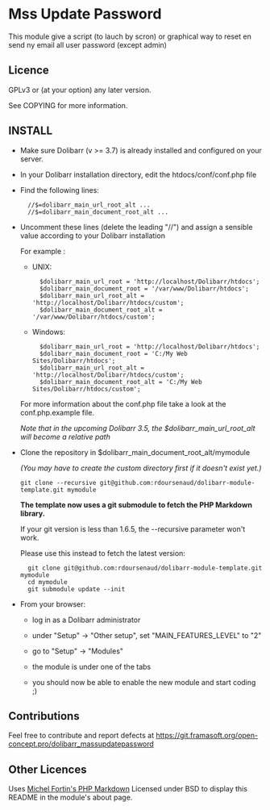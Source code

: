 Mss Update Password
=========

This module give a script (to lauch by scron) or graphical way to reset en send ny email all user password (except admin)

Licence
-------

GPLv3 or (at your option) any later version.

See COPYING for more information.

INSTALL
-------

- Make sure Dolibarr (v >= 3.7) is already installed and configured on your server.

- In your Dolibarr installation directory, edit the htdocs/conf/conf.php file

- Find the following lines:

		//$=dolibarr_main_url_root_alt ...
		//$=dolibarr_main_document_root_alt ...

- Uncomment these lines (delete the leading "//") and assign a sensible value according to your Dolibarr installation

	For example :

	- UNIX:

			$dolibarr_main_url_root = 'http://localhost/Dolibarr/htdocs';
			$dolibarr_main_document_root = '/var/www/Dolibarr/htdocs';
			$dolibarr_main_url_root_alt = 'http://localhost/Dolibarr/htdocs/custom';
			$dolibarr_main_document_root_alt = '/var/www/Dolibarr/htdocs/custom';

	- Windows:

			$dolibarr_main_url_root = 'http://localhost/Dolibarr/htdocs';
			$dolibarr_main_document_root = 'C:/My Web Sites/Dolibarr/htdocs';
			$dolibarr_main_url_root_alt = 'http://localhost/Dolibarr/htdocs/custom';
			$dolibarr_main_document_root_alt = 'C:/My Web Sites/Dolibarr/htdocs/custom';

	For more information about the conf.php file take a look at the conf.php.example file.

	*Note that in the upcoming Dolibarr 3.5, the $dolibarr\_main\_url\_root\_alt will become a relative path*

- Clone the repository in $dolibarr\_main\_document\_root\_alt/mymodule

	*(You may have to create the custom directory first if it doesn't exist yet.)*

	```
	git clone --recursive git@github.com:rdoursenaud/dolibarr-module-template.git mymodule
	```

	**The template now uses a git submodule to fetch the PHP Markdown library.**

	If your git version is less than 1.6.5, the --recursive parameter won't work.

	Please use this instead to fetch the latest version:

		git clone git@github.com:rdoursenaud/dolibarr-module-template.git mymodule
		cd mymodule
		git submodule update --init

- From your browser:

	- log in as a Dolibarr administrator

	- under "Setup" -> "Other setup", set "MAIN\_FEATURES\_LEVEL" to "2"

	- go to "Setup" -> "Modules"

	- the module is under one of the tabs

	- you should now be able to enable the new module and start coding ;)

Contributions
-------------

Feel free to contribute and report defects at <https://git.framasoft.org/open-concept.pro/dolibarr_massupdatepassword>

Other Licences
--------------

Uses [Michel Fortin's PHP Markdown](http://michelf.ca/projets/php-markdown/) Licensed under BSD to display this README in the module's about page.
